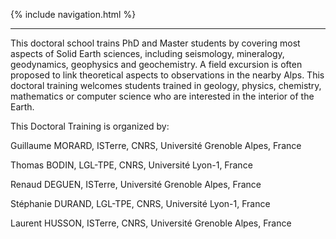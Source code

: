 {% include navigation.html %}

---

This doctoral school trains PhD and Master students by covering most aspects of Solid Earth sciences, including seismology, mineralogy, geodynamics, geophysics and geochemistry. A field excursion is often proposed to link theoretical aspects to observations in the nearby Alps. This doctoral training welcomes students trained in geology, physics, chemistry, mathematics or computer science who are interested in the interior of the Earth.

This Doctoral Training is organized by:

Guillaume MORARD, ISTerre, CNRS, Université Grenoble Alpes, France

Thomas BODIN, LGL-TPE, CNRS, Université Lyon-1, France

Renaud DEGUEN, ISTerre, Université Grenoble Alpes, France

Stéphanie DURAND, LGL-TPE, CNRS, Université Lyon-1, France

Laurent HUSSON, ISTerre, CNRS, Université Grenoble Alpes, France
